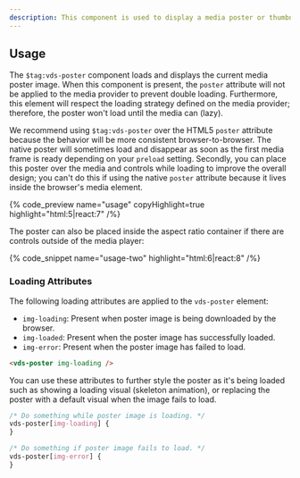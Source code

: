 ```yaml
---
description: This component is used to display a media poster or thumbnail image, generally before playback begins.
---
```


## Usage

The `$tag:vds-poster` component loads and displays the current media poster image. When
this component is present, the `poster` attribute will not be applied to the media provider to
prevent double loading. Furthermore, this element will respect the loading strategy defined
on the media provider; therefore, the poster won't load until the media can (lazy).

We recommend using `$tag:vds-poster` over the HTML5 `poster` attribute because the behavior will
be more consistent browser-to-browser. The native poster will sometimes load and disappear as
soon as the first media frame is ready depending on your `preload` setting. Secondly, you can
place this poster over the media and controls while loading to improve the overall design; you
can't do this if using the native `poster` attribute because it lives inside the browser's
media element.

{% code_preview name="usage" copyHighlight=true highlight="html:5|react:7" /%}

The poster can also be placed inside the aspect ratio container if there are controls outside
of the media player:

{% code_snippet name="usage-two" highlight="html:6|react:8" /%}

### Loading Attributes

The following loading attributes are applied to the `vds-poster` element:

- `img-loading`: Present when poster image is being downloaded by the browser.
- `img-loaded`: Present when the poster image has successfully loaded.
- `img-error`: Present when the poster image has failed to load.

```html
<vds-poster img-loading />
```

You can use these attributes to further style the poster as it's being loaded such as
showing a loading visual (skeleton animation), or replacing the poster with a default visual
when the image fails to load.

```css {% copy=true %}
/* Do something while poster image is loading. */
vds-poster[img-loading] {
}

/* Do something if poster image fails to load. */
vds-poster[img-error] {
}
```
